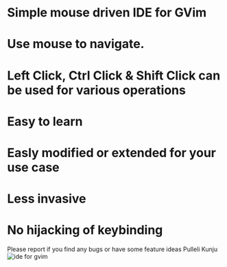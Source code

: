 # Simple mouse driven IDE for GVim
# Use mouse to navigate.
# Left Click, Ctrl Click & Shift Click can be used for various operations
# Easy to learn
# Easly modified or extended for your use case
# Less invasive
# No hijacking of keybinding

Please report if you find any bugs or have some feature ideas
Pulleli Kunju
![ide for gvim](https://user-images.githubusercontent.com/126577554/223862382-43ca7aff-656d-435a-8f52-890251d55653.png)

